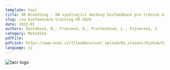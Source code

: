 ```yaml
---
template: tool
title: VR Breathing - SW využívající dechový biofeedback pro trénink mindfulness, relaxace a rytmického dýchání s využitím virtuální reality
slug: /sw-biofeedvack-training-VR-2020
date: 2022-01
authors: Šouláková, B., Francová, A., Procházková, L., Fajnerová, I.
category: Metodika
pdfFile: 
pdfLink: https://www.nudz.cz/fileadmin/user_upload/Ke_stazeni/Vyzkum/Vysledky/2021-05-svv-09-metodika.pdf
language: cz
---
```


![tacr logo](/logo-tacr.png)
